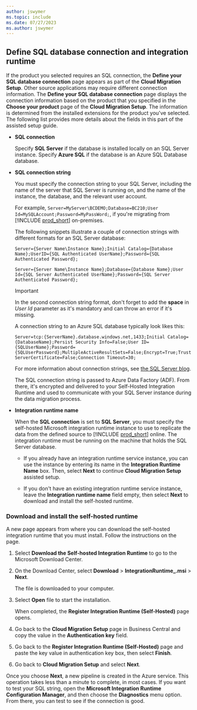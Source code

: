 ```yaml
---
author: jswymer
ms.topic: include
ms.date: 07/27/2023
ms.author: jswymer
---
```

## Define SQL database connection and integration runtime 

If the product you selected requires an SQL connection, the **Define your SQL database connection** page appears as part of the **Cloud Migration Setup**. Other source applications may require different connection information. The **Define your SQL database connection** page displays the connection information based on the product that you specified in the **Choose your product** page of the **Cloud Migration Setup**. The information is determined from the installed extensions for the product you've selected. The following list provides more details about the fields in this part of the assisted setup guide.  

- **SQL connection**

  Specify **SQL Server** if the database is installed locally on an SQL Server instance. Specify **Azure SQL** if the database is an Azure SQL Database database.
 
<!-- 
  > [!IMPORTANT]
  > Azure SQL Managed Instance isn't supported.  
-->
- **SQL connection string**

  You must specify the connection string to your SQL Server, including the name of the server that SQL Server is running on, and the name of the instance, the database, and the relevant user account.  

  For example, `Server=MyServer\BCDEMO;Database=BC210;User Id=MySQLAccount;Password=MyPassWord;`, if you're migrating from [!INCLUDE [prod_short](prod_short.md)] on-premises.  

  The following snippets illustrate a couple of connection strings with different formats for an SQL Server database:  

    `Server={Server Name\Instance Name};Initial Catalog={Database Name};UserID={SQL Authenticated UserName};Password={SQL Authenticated Password};`  

    `Server={Server Name\Instance Name};Database={Database Name};User Id={SQL Server Authenticated UserName};Password={SQL Server Authenticated Password};`  

  > [!IMPORTANT]
  > In the second connection string format, don't forget to add the **space** in *User Id* parameter as it's mandatory and can throw an error if it's missing.

  A connection string to an Azure SQL database typically look likes this:

    `Server=tcp:{ServerName}.database.windows.net,1433;Initial Catalog={DatabaseName};Persist Security Info=False;User ID={SQLUserName};Password={SQLUserPassword};MultipleActiveResultSets=False;Encrypt=True;TrustServerCertificate=False;Connection Timeout=30;`

  For more information about connection strings, see [the SQL Server blog](/archive/blogs/sqlforum/faq-how-do-i-find-the-correct-server-or-data-source-value-for-an-sql-server-instance-in-a-connection-string).  

  The SQL connection string is passed to Azure Data Factory (ADF). From there, it's encrypted and delivered to your Self-Hosted Integration Runtime and used to communicate with your SQL Server instance during the data migration process.  

- **Integration runtime name**

  When the **SQL connection** is set to **SQL Server**, you must specify the self-hosted Microsoft integration runtime instance to use to replicate the data from the defined source to [!INCLUDE [prod_short](prod_short.md)] online. The integration runtime must be running on the machine that holds the SQL Server database.

  - If you already have an integration runtime service instance, you can use the instance by entering its name in the **Integration Runtime Name** box. Then, select **Next** to continue **Cloud Migration Setup** assisted setup.

  - If you don't have an existing integration runtime service instance, leave the **Integration runtime name** field empty, then select **Next** to download and install the self-hosted runtime. 

### Download and install the self-hosted runtime

A new page appears from where you can download the self-hosted integration runtime that you must install. Follow the instructions on the page.

1. Select **Download the Self-hosted Integration Runtime** to go to the Microsoft Download Center.
2. On the Download Center, select **Download** > **IntegrationRuntime_<latestversion>.msi** > **Next**.

    The file is downloaded to your computer.
3. Select **Open** file to start the installation.

   When completed, the **Register Integration Runtime (Self-Hosted)** page opens.

4. Go back to the **Cloud Migration Setup** page in Business Central and copy the value in the **Authentication key** field.
5. Go back to the **Register Integration Runtime (Self-Hosted)** page and paste the key value in authentication key box, then select **Finish**. 
6. Go back to **Cloud Migration Setup** and select **Next**.

Once you choose **Next**, a new pipeline is created in the Azure service. This operation takes less than a minute to complete, in most cases. If you want to test your SQL string, open the **Microsoft Integration Runtime Configuration Manager**, and then choose the **Diagnostics** menu option. From there, you can test to see if the connection is good.  

